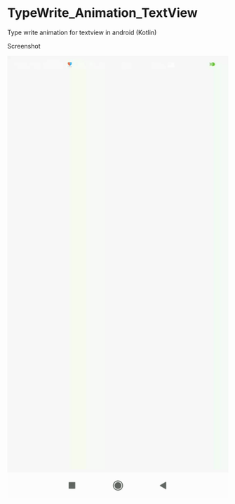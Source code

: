 # TypeWrite_Animation_TextView
Type write animation for textview in android (Kotlin)

Screenshot

![Image of TypeWrite_Animation_TextView](https://github.com/AndroidManikandan5689/TypeWrite_Animation_TextView/blob/master/apk/TypewritingTextView.gif)


